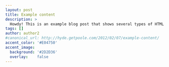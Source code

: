 ```yaml
---
layout: post
title: Example content
description: >
  Howdy! This is an example blog post that shows several types of HTML content supported in this theme.
tags: []
author: author2
#canonical_url: http://hyde.getpoole.com/2012/02/07/example-content/
accent_color: '#E04750'
accent_image:
  background: '#2D2D36'
  overlay:    false
---
```


